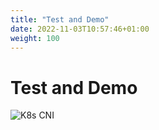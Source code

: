 ```yaml
---
title: "Test and Demo"
date: 2022-11-03T10:57:46+01:00
weight: 100
---
```


# Test and Demo

![K8s CNI](/cp4waiops-training/pics/45_demo_ui_incident.png)



